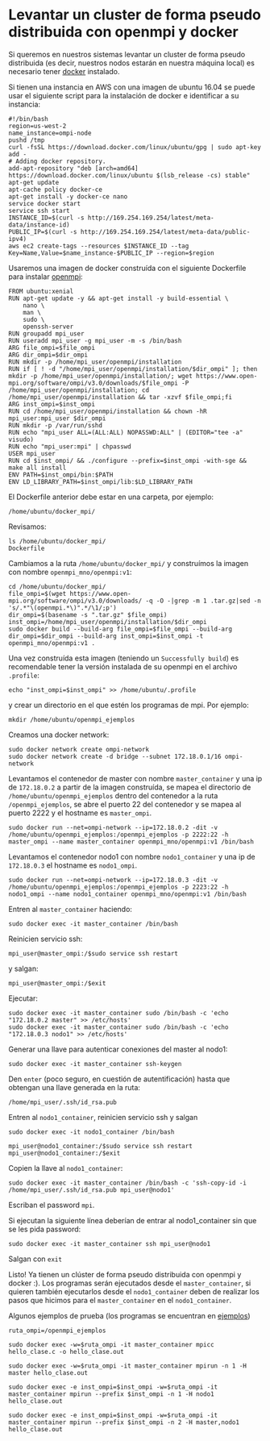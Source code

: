 # Levantar un cluster de forma pseudo distribuida con openmpi y docker

Si queremos en nuestros sistemas levantar un cluster de forma pseudo distribuida (es decir, nuestros nodos estarán en nuestra máquina local) es necesario tener [docker](https://www.docker.com/) instalado.

Si tienen una instancia en AWS con una imagen de ubuntu 16.04 se puede usar el siguiente script para la instalación de docker e identificar a su instancia:

```
#!/bin/bash
region=us-west-2
name_instance=ompi-node
pushd /tmp
curl -fsSL https://download.docker.com/linux/ubuntu/gpg | sudo apt-key add -
# Adding docker repository.
add-apt-repository "deb [arch=amd64] https://download.docker.com/linux/ubuntu $(lsb_release -cs) stable"
apt-get update
apt-cache policy docker-ce
apt-get install -y docker-ce nano
service docker start
service ssh start
INSTANCE_ID=$(curl -s http://169.254.169.254/latest/meta-data/instance-id)
PUBLIC_IP=$(curl -s http://169.254.169.254/latest/meta-data/public-ipv4)
aws ec2 create-tags --resources $INSTANCE_ID --tag Key=Name,Value=$name_instance-$PUBLIC_IP --region=$region
```


Usaremos una imagen de docker construída con el siguiente Dockerfile para instalar [openmpi](https://www.open-mpi.org/):

```
FROM ubuntu:xenial
RUN apt-get update -y && apt-get install -y build-essential \
	nano \
	man \
	sudo \
	openssh-server
RUN groupadd mpi_user
RUN useradd mpi_user -g mpi_user -m -s /bin/bash
ARG file_ompi=$file_ompi
ARG dir_ompi=$dir_ompi
RUN mkdir -p /home/mpi_user/openmpi/installation
RUN if [ ! -d "/home/mpi_user/openmpi/installation/$dir_ompi" ]; then mkdir -p /home/mpi_user/openmpi/installation/; wget https://www.open-mpi.org/software/ompi/v3.0/downloads/$file_ompi -P /home/mpi_user/openmpi/installation; cd /home/mpi_user/openmpi/installation && tar -xzvf $file_ompi;fi
ARG inst_ompi=$inst_ompi
RUN cd /home/mpi_user/openmpi/installation && chown -hR mpi_user:mpi_user $dir_ompi
RUN mkdir -p /var/run/sshd
RUN echo "mpi_user ALL=(ALL:ALL) NOPASSWD:ALL" | (EDITOR="tee -a" visudo)
RUN echo "mpi_user:mpi" | chpasswd
USER mpi_user
RUN cd $inst_ompi/ && ./configure --prefix=$inst_ompi -with-sge && make all install
ENV PATH=$inst_ompi/bin:$PATH
ENV LD_LIBRARY_PATH=$inst_ompi/lib:$LD_LIBRARY_PATH
```

El Dockerfile anterior debe estar en una carpeta, por ejemplo:

```
/home/ubuntu/docker_mpi/
```


Revisamos:

```
ls /home/ubuntu/docker_mpi/
Dockerfile 			
```

Cambiamos a la ruta `/home/ubuntu/docker_mpi/` y construímos la imagen con nombre `openmpi_mno/openmpi:v1`:



```
cd /home/ubuntu/docker_mpi/
file_ompi=$(wget https://www.open-mpi.org/software/ompi/v3.0/downloads/ -q -O -|grep -m 1 .tar.gz|sed -n 's/.*"\(openmpi.*\)".*/\1/;p')
dir_ompi=$(basename -s ".tar.gz" $file_ompi)
inst_ompi=/home/mpi_user/openmpi/installation/$dir_ompi
sudo docker build --build-arg file_ompi=$file_ompi --build-arg dir_ompi=$dir_ompi --build-arg inst_ompi=$inst_ompi -t openmpi_mno/openmpi:v1 .
```

Una vez construída esta imagen (teniendo un `Successfully build`) es recomendable tener la versión instalada de su openmpi en el archivo `.profile`:

```
echo "inst_ompi=$inst_ompi" >> /home/ubuntu/.profile
```

y crear un directorio en el que estén los programas de mpi. Por ejemplo:

```
mkdir /home/ubuntu/openmpi_ejemplos
```

Creamos una docker network:

```
sudo docker network create ompi-network
sudo docker network create -d bridge --subnet 172.18.0.1/16 ompi-network
```

Levantamos el contenedor de master con nombre `master_container` y una ip de `172.18.0.2` a partir de la imagen construída, se mapea el directorio de `/home/ubuntu/openmpi_ejemplos` dentro del contenedor a la ruta `/openmpi_ejemplos`, se abre el puerto 22 del contenedor y se mapea al puerto 2222 y el hostname es `master_ompi`.

```
sudo docker run --net=ompi-network --ip=172.18.0.2 -dit -v /home/ubuntu/openmpi_ejemplos:/openmpi_ejemplos -p 2222:22 -h master_ompi --name master_container openmpi_mno/openmpi:v1 /bin/bash
```

Levantamos el contenedor nodo1 con nombre `nodo1_container` y una ip de `172.18.0.3` el hostname es `nodo1_ompi`.

```
sudo docker run --net=ompi-network --ip=172.18.0.3 -dit -v /home/ubuntu/openmpi_ejemplos:/openmpi_ejemplos -p 2223:22 -h nodo1_ompi --name nodo1_container openmpi_mno/openmpi:v1 /bin/bash
```


Entren al `master_container` haciendo:

```
sudo docker exec -it master_container /bin/bash
```

Reinicien servicio ssh:

```
mpi_user@master_ompi:/$sudo service ssh restart
```

y salgan:

```
mpi_user@master_ompi:/$exit
```

Ejecutar:

```
sudo docker exec -it master_container sudo /bin/bash -c 'echo "172.18.0.2 master" >> /etc/hosts'
sudo docker exec -it master_container sudo /bin/bash -c 'echo "172.18.0.3 nodo1" >> /etc/hosts'
```

Generar una llave para autenticar conexiones del master al nodo1:

```
sudo docker exec -it master_container ssh-keygen
```

Den `enter` (poco seguro, en cuestión de autentificación) hasta que obtengan una llave generada en la ruta:


```
/home/mpi_user/.ssh/id_rsa.pub
```

Entren al `nodo1_container`, reinicien servicio ssh y salgan

```
sudo docker exec -it nodo1_container /bin/bash
```

```
mpi_user@nodo1_container:/$sudo service ssh restart
mpi_user@nodo1_container:/$exit
```

Copien la llave al `nodo1_container`:

```
sudo docker exec -it master_container /bin/bash -c 'ssh-copy-id -i /home/mpi_user/.ssh/id_rsa.pub mpi_user@nodo1'
```

Escriban el password `mpi`.

Si ejecutan la siguiente línea deberían de entrar al nodo1_container sin que se les pida password:

```
sudo docker exec -it master_container ssh mpi_user@nodo1
```

Salgan con `exit`

Listo! Ya tienen un clúster de forma pseudo distribuida con openmpi y docker :). Los programas serán ejecutados desde el `master_container`, si quieren también ejecutarlos desde el `nodo1_container` deben de realizar los pasos que hicimos para el `master_container` en el `nodo1_container`.

Algunos ejemplos de prueba (los programas se encuentran en [ejemplos](./ejemplos))

```
ruta_ompi=/openmpi_ejemplos

sudo docker exec -w=$ruta_ompi -it master_container mpicc hello_clase.c -o hello_clase.out

sudo docker exec -w=$ruta_ompi -it master_container mpirun -n 1 -H master hello_clase.out

sudo docker exec -e inst_ompi=$inst_ompi -w=$ruta_ompi -it master_container mpirun --prefix $inst_ompi -n 1 -H nodo1 hello_clase.out

sudo docker exec -e inst_ompi=$inst_ompi -w=$ruta_ompi -it master_container mpirun --prefix $inst_ompi -n 2 -H master,nodo1 hello_clase.out
```
